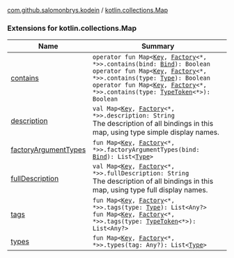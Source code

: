 [com.github.salomonbrys.kodein](../index.md) / [kotlin.collections.Map](.)

### Extensions for kotlin.collections.Map

| Name | Summary |
|---|---|
| [contains](contains.md) | `operator fun Map<`[`Key`](../-kodein/-key/index.md)`, `[`Factory`](../-factory/index.md)`<*, *>>.contains(bind: `[`Bind`](../-kodein/-bind/index.md)`): Boolean`<br>`operator fun Map<`[`Key`](../-kodein/-key/index.md)`, `[`Factory`](../-factory/index.md)`<*, *>>.contains(type: `[`Type`](http://docs.oracle.com/javase/6/docs/api/java/lang/reflect/Type.html)`): Boolean`<br>`operator fun Map<`[`Key`](../-kodein/-key/index.md)`, `[`Factory`](../-factory/index.md)`<*, *>>.contains(type: `[`TypeToken`](../-type-token/index.md)`<*>): Boolean` |
| [description](description.md) | `val Map<`[`Key`](../-kodein/-key/index.md)`, `[`Factory`](../-factory/index.md)`<*, *>>.description: String`<br>The description of all bindings in this map, using type simple display names. |
| [factoryArgumentTypes](factory-argument-types.md) | `fun Map<`[`Key`](../-kodein/-key/index.md)`, `[`Factory`](../-factory/index.md)`<*, *>>.factoryArgumentTypes(bind: `[`Bind`](../-kodein/-bind/index.md)`): List<`[`Type`](http://docs.oracle.com/javase/6/docs/api/java/lang/reflect/Type.html)`>` |
| [fullDescription](full-description.md) | `val Map<`[`Key`](../-kodein/-key/index.md)`, `[`Factory`](../-factory/index.md)`<*, *>>.fullDescription: String`<br>The description of all bindings in this map, using type full display names. |
| [tags](tags.md) | `fun Map<`[`Key`](../-kodein/-key/index.md)`, `[`Factory`](../-factory/index.md)`<*, *>>.tags(type: `[`Type`](http://docs.oracle.com/javase/6/docs/api/java/lang/reflect/Type.html)`): List<Any?>`<br>`fun Map<`[`Key`](../-kodein/-key/index.md)`, `[`Factory`](../-factory/index.md)`<*, *>>.tags(type: `[`TypeToken`](../-type-token/index.md)`<*>): List<Any?>` |
| [types](types.md) | `fun Map<`[`Key`](../-kodein/-key/index.md)`, `[`Factory`](../-factory/index.md)`<*, *>>.types(tag: Any?): List<`[`Type`](http://docs.oracle.com/javase/6/docs/api/java/lang/reflect/Type.html)`>` |
